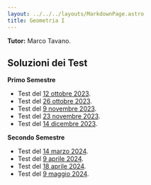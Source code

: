 ```yaml
---
layout: ../../../layouts/MarkdownPage.astro
title: Geometria I
---
```


**Tutor:** Marco Tavano.

## Soluzioni dei Test
**Primo Semestre**
- Test del [12 ottobre 2023](/SoluzioniTest1Geometria1.pdf).
- Test del [26 ottobre 2023](/SoluzioniTest2Geometria1.pdf).
- Test del [9 novembre 2023](/SoluzioniTest3Geometria1.pdf).
- Test del [23 novembre 2023](/SoluzioniTest4Geometria1.pdf).
- Test del [14 dicembre 2023](/SoluzioniTest5Geometria1.pdf).

**Secondo Semestre**
- Test del [14 marzo 2024](/SoluzioniTest1Geometria1SecondoSem.pdf).
- Test del [9 aprile 2024](/SoluzioniTest2Geometria1SecondoSem.pdf).
- Test del [18 aprile 2024](/SoluzioniTest3GeometriaISecondoSem.pdf).
- Test del [9 maggio 2024](/SoluzioniTest4GeometriaISecondoSem.pdf).
